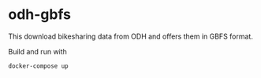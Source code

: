 # odh-gbfs

This download bikesharing data from ODH and offers them in GBFS format.

Build and run with

`docker-compose up`
